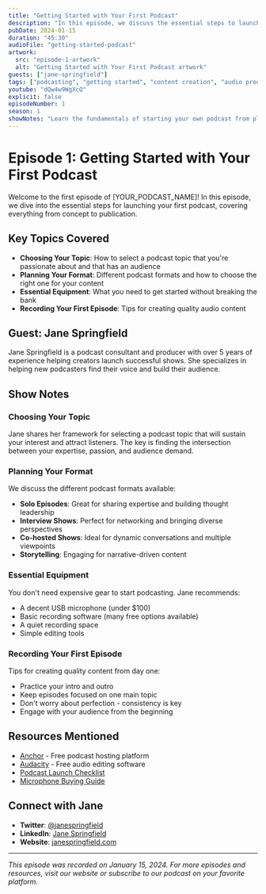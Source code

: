 ```yaml
---
title: "Getting Started with Your First Podcast"
description: "In this episode, we discuss the essential steps to launch your first podcast, from choosing your topic and format to recording your first episode and publishing it to the world."
pubDate: 2024-01-15
duration: "45:30"
audioFile: "getting-started-podcast"
artwork:
  src: "episode-1-artwork"
  alt: "Getting Started with Your First Podcast artwork"
guests: ["jane-springfield"]
tags: ["podcasting", "getting started", "content creation", "audio production"]
youtube: "dQw4w9WgXcQ"
explicit: false
episodeNumber: 1
season: 1
showNotes: "Learn the fundamentals of starting your own podcast from planning to publishing."
---
```


# Episode 1: Getting Started with Your First Podcast

Welcome to the first episode of [YOUR_PODCAST_NAME]! In this episode, we dive into the essential steps for launching your first podcast, covering everything from concept to publication.

## Key Topics Covered

- **Choosing Your Topic**: How to select a podcast topic that you're passionate about and that has an audience
- **Planning Your Format**: Different podcast formats and how to choose the right one for your content
- **Essential Equipment**: What you need to get started without breaking the bank
- **Recording Your First Episode**: Tips for creating quality audio content

## Guest: Jane Springfield

Jane Springfield is a podcast consultant and producer with over 5 years of experience helping creators launch successful shows. She specializes in helping new podcasters find their voice and build their audience.

## Show Notes

### Choosing Your Topic

Jane shares her framework for selecting a podcast topic that will sustain your interest and attract listeners. The key is finding the intersection between your expertise, passion, and audience demand.

### Planning Your Format

We discuss the different podcast formats available:

- **Solo Episodes**: Great for sharing expertise and building thought leadership
- **Interview Shows**: Perfect for networking and bringing diverse perspectives
- **Co-hosted Shows**: Ideal for dynamic conversations and multiple viewpoints
- **Storytelling**: Engaging for narrative-driven content

### Essential Equipment

You don't need expensive gear to start podcasting. Jane recommends:

- A decent USB microphone (under $100)
- Basic recording software (many free options available)
- A quiet recording space
- Simple editing tools

### Recording Your First Episode

Tips for creating quality content from day one:

- Practice your intro and outro
- Keep episodes focused on one main topic
- Don't worry about perfection - consistency is key
- Engage with your audience from the beginning

## Resources Mentioned

- [Anchor](https://anchor.fm) - Free podcast hosting platform
- [Audacity](https://audacityteam.org) - Free audio editing software
- [Podcast Launch Checklist](https://example.com/checklist)
- [Microphone Buying Guide](https://example.com/microphones)

## Connect with Jane

- **Twitter**: [@janespringfield](https://twitter.com/janespringfield)
- **LinkedIn**: [Jane Springfield](https://linkedin.com/in/janespringfield)
- **Website**: [janespringfield.com](https://janespringfield.com)

---

*This episode was recorded on January 15, 2024. For more episodes and resources, visit our website or subscribe to our podcast on your favorite platform.* 
